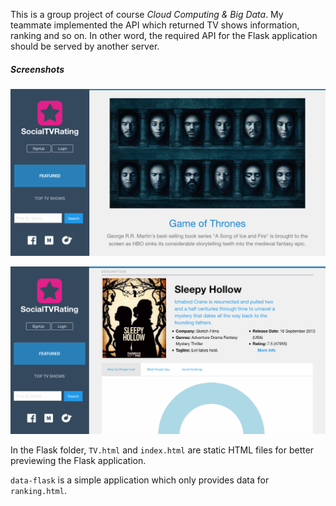 This is a group project of course _Cloud Computing & Big Data_. My teammate implemented the API which returned TV shows information, ranking and so on. In other word, the required API for the Flask application should be served by another server. 
##### Screenshots

![Homepage](https://github.com/RadonX/TV-ranking/raw/master/homepage.png)

![TV description page](https://github.com/RadonX/TV-ranking/raw/master/TV.png)

In the Flask folder, `TV.html` and `index.html` are static HTML files for better previewing the Flask application. 

`data-flask` is a simple application which only provides data for `ranking.html`.

